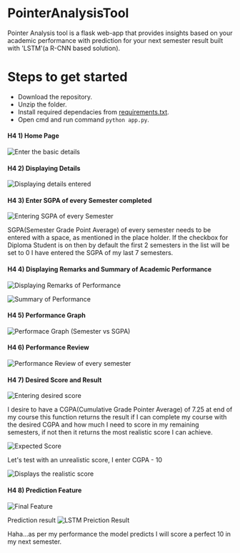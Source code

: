 # PointerAnalysisTool
Pointer Analysis tool is a flask web-app that provides insights based on your academic performance with prediction for your next semester result built with 'LSTM'(a R-CNN based solution).

# Steps to get started
- Download the repository.
- Unzip the folder.
- Install required dependacies from [requirements.txt].
- Open cmd and run command ```python app.py```.

#### H4 1) Home Page
![Enter the basic details](https://user-images.githubusercontent.com/31877827/126903746-d1bf1915-ffcb-446f-9b94-fee23486f86f.png)

#### H4 2) Displaying Details
![Displaying details entered](https://user-images.githubusercontent.com/31877827/126903810-73413471-a0db-4783-a53a-794bd9a7917b.png)

#### H4 3) Enter SGPA of every Semester completed
![Entering SGPA of every Semester](https://user-images.githubusercontent.com/31877827/126903893-a9bb0a43-0db6-4743-a827-49c5d12be529.png)

SGPA(Semester Grade Point Average) of every semester needs to be entered with a space, as mentioned in the place holder. If the checkbox for Diploma Student is on then by default the first 2 semesters in the list will be set to 0
I have entered the SGPA of my last 7 semesters.

#### H4 4) Displaying Remarks and Summary of Academic Performance
![Displaying Remarks of Performance](https://user-images.githubusercontent.com/31877827/126904089-2cb17fb9-93ee-48d6-bdc5-851c524078b5.png)

![Summary of Performance](https://user-images.githubusercontent.com/31877827/126904293-4a707889-d9aa-4221-ab4f-c784e26cd6e5.png)

#### H4 5) Performance Graph
![Performace Graph (Semester vs SGPA)](https://user-images.githubusercontent.com/31877827/126904330-182cd935-da18-41f3-a733-a05f19c5b1af.png)

#### H4 6) Performance Review
![Performance Review of every semester](https://user-images.githubusercontent.com/31877827/126904351-8b20d382-da5b-4890-a7ba-659a8d9fae1d.png)

#### H4 7) Desired Score and Result
![Entering desired score](https://user-images.githubusercontent.com/31877827/126904425-60b04ff0-784c-4236-b44c-4d2775652f00.png)

I desire to have a CGPA(Cumulative Grade Pointer Average) of 7.25 at end of my course this function returns the result if I can complete my course with the desired CGPA and how much I need to score in my remaining semesters, if not then it returns the most realistic score I can achieve.


![Expected Score](https://user-images.githubusercontent.com/31877827/126904556-7f34ce56-45f2-4961-9121-b21d36a64708.png)

Let's test with an unrealistic score, I enter CGPA - 10

![Displays the realistic score](https://user-images.githubusercontent.com/31877827/126904629-123f3b88-d110-4986-8eb7-e17351f3e61a.png)

#### H4 8) Prediction Feature

![Final Feature](https://user-images.githubusercontent.com/31877827/126905507-f804eb5b-e0db-4ab7-9f5d-d135e6c4943f.png)

Prediction result
![LSTM Preiction Result](https://user-images.githubusercontent.com/31877827/126906216-a2448c9c-ac3d-4a3b-ae20-5deda588d214.png)

Haha...as per my performance the model predicts I will score a perfect 10 in my next semester.











































[requirements.txt]: https://github.com/glenveigas437/PointerAnalysisTool/blob/main/requirements.txt
